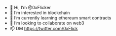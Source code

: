 - 👋 Hi, I’m @0xFlicker
- 👀 I’m interested in blockchain
- 🌱 I’m currently learning ethereum smart contracts
- 💞️ I’m looking to collaborate on web3
- 📫 DM https://twitter.com/0xFlick

<!---
CmdrNFT/CmdrNFT is a ✨ special ✨ repository because its `README.md` (this file) appears on your GitHub profile.
You can click the Preview link to take a look at your changes.
--->
